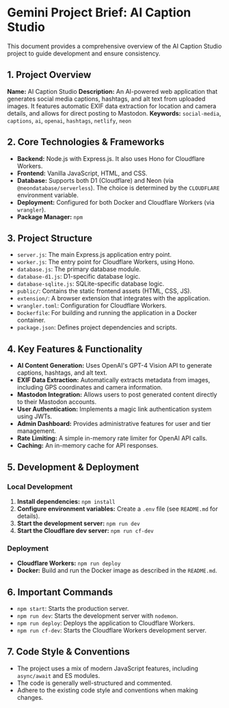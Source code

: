# Gemini Project Brief: AI Caption Studio

This document provides a comprehensive overview of the AI Caption Studio project to guide development and ensure consistency.

## 1. Project Overview

**Name:** AI Caption Studio
**Description:** An AI-powered web application that generates social media captions, hashtags, and alt text from uploaded images. It features automatic EXIF data extraction for location and camera details, and allows for direct posting to Mastodon.
**Keywords:** `social-media`, `captions`, `ai`, `openai`, `hashtags`, `netlify`, `neon`

## 2. Core Technologies & Frameworks

- **Backend:** Node.js with Express.js. It also uses Hono for Cloudflare Workers.
- **Frontend:** Vanilla JavaScript, HTML, and CSS.
- **Database:** Supports both D1 (Cloudflare) and Neon (via `@neondatabase/serverless`). The choice is determined by the `CLOUDFLARE` environment variable.
- **Deployment:** Configured for both Docker and Cloudflare Workers (via `wrangler`).
- **Package Manager:** `npm`

## 3. Project Structure

- `server.js`: The main Express.js application entry point.
- `worker.js`: The entry point for Cloudflare Workers, using Hono.
- `database.js`: The primary database module.
- `database-d1.js`: D1-specific database logic.
- `database-sqlite.js`: SQLite-specific database logic.
- `public/`: Contains the static frontend assets (HTML, CSS, JS).
- `extension/`: A browser extension that integrates with the application.
- `wrangler.toml`: Configuration for Cloudflare Workers.
- `Dockerfile`: For building and running the application in a Docker container.
- `package.json`: Defines project dependencies and scripts.

## 4. Key Features & Functionality

- **AI Content Generation:** Uses OpenAI's GPT-4 Vision API to generate captions, hashtags, and alt text.
- **EXIF Data Extraction:** Automatically extracts metadata from images, including GPS coordinates and camera information.
- **Mastodon Integration:** Allows users to post generated content directly to their Mastodon accounts.
- **User Authentication:** Implements a magic link authentication system using JWTs.
- **Admin Dashboard:** Provides administrative features for user and tier management.
- **Rate Limiting:** A simple in-memory rate limiter for OpenAI API calls.
- **Caching:** An in-memory cache for API responses.

## 5. Development & Deployment

### Local Development

1.  **Install dependencies:** `npm install`
2.  **Configure environment variables:** Create a `.env` file (see `README.md` for details).
3.  **Start the development server:** `npm run dev`
4.  **Start the Cloudflare dev server:** `npm run cf-dev`

### Deployment

- **Cloudflare Workers:** `npm run deploy`
- **Docker:** Build and run the Docker image as described in the `README.md`.

## 6. Important Commands

- `npm start`: Starts the production server.
- `npm run dev`: Starts the development server with `nodemon`.
- `npm run deploy`: Deploys the application to Cloudflare Workers.
- `npm run cf-dev`: Starts the Cloudflare Workers development server.

## 7. Code Style & Conventions

- The project uses a mix of modern JavaScript features, including `async/await` and ES modules.
- The code is generally well-structured and commented.
- Adhere to the existing code style and conventions when making changes.
